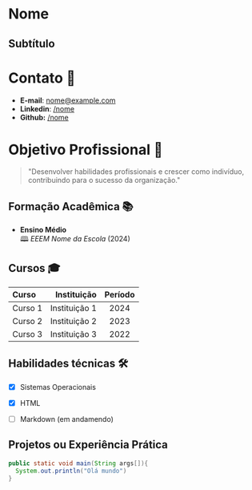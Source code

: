 # Nome
## Subtítulo

<!--h1 align="center">Nome</h1>
<h2 align="center">Subtítulo</h2-->



# Contato 🔗 <!-- link -->

- **E-mail**: nome@example.com
- **Linkedin**: [/nome](https://www.linkedin.com/in/nome)
- **Github:**   [/nome](https://github.com/nome)


# Objetivo Profissional 👷 <!-- worker -->

> "Desenvolver habilidades profissionais e crescer como indivíduo, contribuindo para o sucesso da organização."



## Formação Acadêmica 📚 <!--books-->

- **Ensino Médio**  
🕮 _EEEM Nome da Escola_  (2024)



## Cursos 🎓 <!--cap-->

Curso | Instituição | Período
:---|---:|:---:
Curso 1  | Instituição 1   | 2024
Curso 2  | Instituição 2   | 2023
Curso 3  | Instituição 3   | 2022


## Habilidades técnicas 🛠️ <!--Hammer and Wrench-->
- [x] Sistemas Operacionais
- [x] HTML
- [ ] Markdown (em andamendo)


## Projetos ou Experiência Prática
```java
public static void main(String args[]){
  System.out.println("Olá mundo")
}
```
